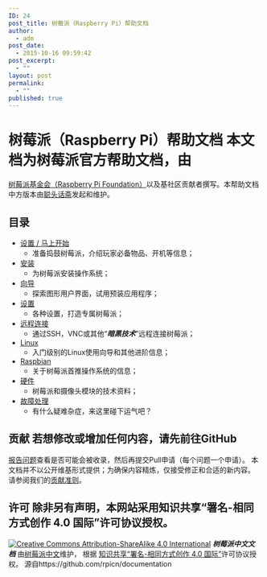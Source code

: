 ```yaml
---
ID: 24
post_title: 树莓派（Raspberry Pi）帮助文档
author:
  - adm
post_date:
  - 2015-10-16 09:59:42
post_excerpt:
  - ""
layout: post
permalink:
  - ""
published: true
---
```

# 树莓派（Raspberry Pi）帮助文档 本文档为树莓派官方帮助文档，由

[树莓派基金会（Raspberry Pi Foundation）][1]以及基社区贡献者撰写。本帮助文档中方版本由[聪头话斋][2]发起和维护。 
## 目录

*   [设置 / 马上开始][3] 
    *   准备捣鼓树莓派，介绍玩家必备物品、开机等信息；
*   [安装][4] 
    *   为树莓派安装操作系统；
*   [向导][5] 
    *   探索图形用户界面，试用预装应用程序；
*   [设置][6] 
    *   各种设置，打造专属树莓派；
*   [远程连接][7] 
    *   通过SSH，VNC或其他“***暗黑技术***”远程连接树莓派；
*   [Linux][8] 
    *   入门级别的Linux使用向导和其他进阶信息；
*   [Raspbian][9] 
    *   关于树莓派首推操作系统的信息；
*   [硬件][10] 
    *   树莓派和摄像头模块的技术资料；
*   [故障处理][11] 
    *   有什么疑难杂症，来这里碰下运气吧？

## 贡献 若想修改或增加任何内容，请先前往GitHub

[报告问题][12]查看是否可能会被收录，然后再提交Pull申请（每个问题一个申请）。 本文档并不以公开维基形式提供；为确保内容精炼，仅接受修正和合适的新内容。 请参阅我们的[贡献准则][13]。 
## 许可 除非另有声明，本网站采用知识共享“署名-相同方式创作 4.0 国际”许可协议授权。 

[![Creative Commons Attribution-ShareAlike 4.0 International][14]][15] ***树莓派中文文档*** 由[树莓派中文][16]维护， 根据 [知识共享“署名-相同方式创作 4.0 国际”][15]许可协议授权。 源自https://github.com/rpicn/documentation

 [1]: https://www.raspberrypi.org/
 [2]: https://alexlee.cn
 [3]: setup/README.md
 [4]: installation/README.md
 [5]: usage/README.md
 [6]: configuration/README.md
 [7]: remote-access/README.md.2
 [8]: linux/README.md
 [9]: raspbian/README.md
 [10]: hardware/README.md
 [11]: troubleshooting/README.md
 [12]: http://github.com/raspberrypi/documentation/issues
 [13]: CONTRIBUTING.md
 [14]: https://licensebuttons.net/l/by-sa/4.0/88x31.png
 [15]: http://creativecommons.org/licenses/by-sa/4.0/
 [16]: https://www.rpicn.org/
